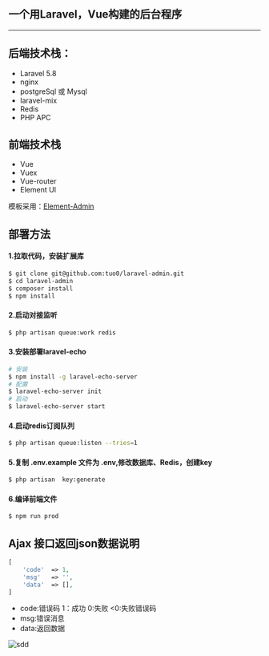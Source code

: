 ## 一个用Laravel，Vue构建的后台程序

---

后端技术栈：
---------
* Laravel       5.8
* nginx
* postgreSql 或 Mysql
* laravel-mix
* Redis
* PHP APC

前端技术栈
---------
* Vue      
* Vuex
* Vue-router
* Element UI

模板采用：[Element-Admin](https://github.com/PanJiaChen/vue-admin-template/)

部署方法
-------

#### 1.拉取代码，安装扩展库
```bash
$ git clone git@github.com:tuo0/laravel-admin.git
$ cd laravel-admin
$ composer install
$ npm install
```

#### 2.启动对接监听
```bash
$ php artisan queue:work redis
```

#### 3.安装部署laravel-echo
```bash
# 安装
$ npm install -g laravel-echo-server
# 配置
$ laravel-echo-server init
# 启动
$ laravel-echo-server start
```

#### 4.启动redis订阅队列
```bash
$ php artisan queue:listen --tries=1
```

#### 5.复制 .env.example 文件为 .env,修改数据库、Redis，创建key
```bash
$ php artisan  key:generate
```

#### 6.编译前端文件
```bash
$ npm run prod
```

Ajax 接口返回json数据说明
-----------------------
```php
[
    'code'  => 1,
    'msg'   => '',
    'data'  => [],
]
```
* code:错误码  1：成功  0:失败 <0:失败错误码
* msg:错误消息
* data:返回数据 

![sdd](https://raw.githubusercontent.com/tuo0/laravel-admin/nick/dev/README/images/index.png)